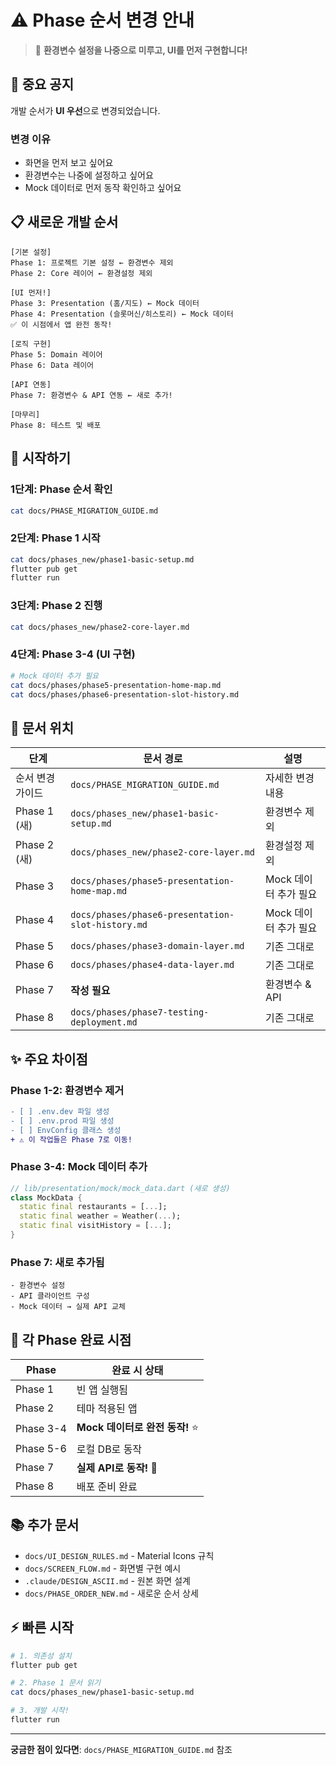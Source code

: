 # ⚠️ Phase 순서 변경 안내

> 📱 **환경변수 설정을 나중으로 미루고, UI를 먼저 구현합니다!**

## 🔔 중요 공지

개발 순서가 **UI 우선**으로 변경되었습니다.

### 변경 이유
- 화면을 먼저 보고 싶어요
- 환경변수는 나중에 설정하고 싶어요
- Mock 데이터로 먼저 동작 확인하고 싶어요

## 📋 새로운 개발 순서

```
[기본 설정]
Phase 1: 프로젝트 기본 설정 ← 환경변수 제외
Phase 2: Core 레이어 ← 환경설정 제외

[UI 먼저!]
Phase 3: Presentation (홈/지도) ← Mock 데이터
Phase 4: Presentation (슬롯머신/히스토리) ← Mock 데이터
✅ 이 시점에서 앱 완전 동작!

[로직 구현]
Phase 5: Domain 레이어
Phase 6: Data 레이어

[API 연동]
Phase 7: 환경변수 & API 연동 ← 새로 추가!

[마무리]
Phase 8: 테스트 및 배포
```

## 🚀 시작하기

### 1단계: Phase 순서 확인
```bash
cat docs/PHASE_MIGRATION_GUIDE.md
```

### 2단계: Phase 1 시작
```bash
cat docs/phases_new/phase1-basic-setup.md
flutter pub get
flutter run
```

### 3단계: Phase 2 진행
```bash
cat docs/phases_new/phase2-core-layer.md
```

### 4단계: Phase 3-4 (UI 구현)
```bash
# Mock 데이터 추가 필요
cat docs/phases/phase5-presentation-home-map.md
cat docs/phases/phase6-presentation-slot-history.md
```

## 📁 문서 위치

| 단계 | 문서 경로 | 설명 |
|-----|-----------|------|
| 순서 변경 가이드 | `docs/PHASE_MIGRATION_GUIDE.md` | 자세한 변경 내용 |
| Phase 1 (새) | `docs/phases_new/phase1-basic-setup.md` | 환경변수 제외 |
| Phase 2 (새) | `docs/phases_new/phase2-core-layer.md` | 환경설정 제외 |
| Phase 3 | `docs/phases/phase5-presentation-home-map.md` | Mock 데이터 추가 필요 |
| Phase 4 | `docs/phases/phase6-presentation-slot-history.md` | Mock 데이터 추가 필요 |
| Phase 5 | `docs/phases/phase3-domain-layer.md` | 기존 그대로 |
| Phase 6 | `docs/phases/phase4-data-layer.md` | 기존 그대로 |
| Phase 7 | **작성 필요** | 환경변수 & API |
| Phase 8 | `docs/phases/phase7-testing-deployment.md` | 기존 그대로 |

## ✨ 주요 차이점

### Phase 1-2: 환경변수 제거
```diff
- [ ] .env.dev 파일 생성
- [ ] .env.prod 파일 생성
- [ ] EnvConfig 클래스 생성
+ ⚠️ 이 작업들은 Phase 7로 이동!
```

### Phase 3-4: Mock 데이터 추가
```dart
// lib/presentation/mock/mock_data.dart (새로 생성)
class MockData {
  static final restaurants = [...];
  static final weather = Weather(...);
  static final visitHistory = [...];
}
```

### Phase 7: 새로 추가됨
```
- 환경변수 설정
- API 클라이언트 구성
- Mock 데이터 → 실제 API 교체
```

## 🎯 각 Phase 완료 시점

| Phase | 완료 시 상태 |
|-------|------------|
| Phase 1 | 빈 앱 실행됨 |
| Phase 2 | 테마 적용된 앱 |
| Phase 3-4 | **Mock 데이터로 완전 동작!** ⭐ |
| Phase 5-6 | 로컬 DB로 동작 |
| Phase 7 | **실제 API로 동작!** 🎉 |
| Phase 8 | 배포 준비 완료 |

## 📚 추가 문서

- `docs/UI_DESIGN_RULES.md` - Material Icons 규칙
- `docs/SCREEN_FLOW.md` - 화면별 구현 예시
- `.claude/DESIGN_ASCII.md` - 원본 화면 설계
- `docs/PHASE_ORDER_NEW.md` - 새로운 순서 상세

## ⚡ 빠른 시작

```bash
# 1. 의존성 설치
flutter pub get

# 2. Phase 1 문서 읽기
cat docs/phases_new/phase1-basic-setup.md

# 3. 개발 시작!
flutter run
```

---

**궁금한 점이 있다면**:
`docs/PHASE_MIGRATION_GUIDE.md` 참조

